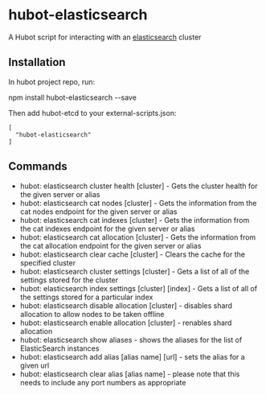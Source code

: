 hubot-elasticsearch
==

A Hubot script for interacting with an [elasticsearch](http://www.elasticsearch.org/) cluster

Installation
---

In hubot project repo, run:

npm install hubot-elasticsearch --save

Then add hubot-etcd to your external-scripts.json:

```
[
  "hubot-elasticsearch"
]
```

Commands
---

* hubot: elasticsearch cluster health [cluster] - Gets the cluster health for the given server or alias
* hubot: elasticsearch cat nodes [cluster] - Gets the information from the cat nodes endpoint for the given server or alias
* hubot: elasticsearch cat indexes [cluster] - Gets the information from the cat indexes endpoint for the given server or alias
* hubot: elasticsearch cat allocation [cluster]  - Gets the information from the cat allocation endpoint for the given server or alias
* hubot: elasticsearch clear cache [cluster] - Clears the cache for the specified cluster
* hubot: elasticsearch cluster settings [cluster] - Gets a list of all of the settings stored for the cluster
* hubot: elasticsearch index settings [cluster] [index] - Gets a list of all of the settings stored for a particular index
* hubot: elasticsearch disable allocation [cluster] - disables shard allocation to allow nodes to be taken offline
* hubot: elasticsearch enable allocation [cluster] - renables shard allocation
* hubot: elasticsearch show aliases - shows the aliases for the list of ElasticSearch instances
* hubot: elasticsearch add alias [alias name] [url] - sets the alias for a given url
* hubot: elasticsearch clear alias [alias name] - please note that this needs to include any port numbers as appropriate
